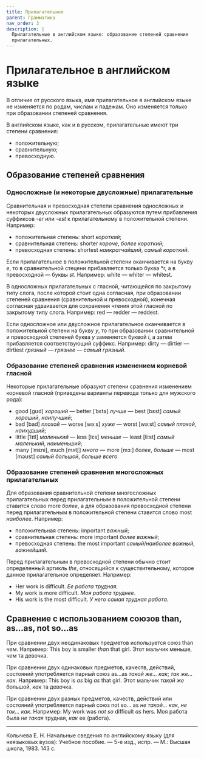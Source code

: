 ```yaml
---
title: Прилагательное
parent: Грамматика
nav_order: 3
description: |
  Прилагательные в английском языке: образование степеней сравнения
  прилагательных.
---
```


# Прилагательное в английском языке

В отличие от русского языка, имя прилагательное в английском языке не
изменяется по родам, числам и падежам.  Оно изменяется только при
образовании степеней сравнения.

В английском языке, как и в русском, прилагательные имеют три степени
сравнения:
- положительную;
- сравнительную;
- превосходную.


## Образование степеней сравнения


### Односложные (и некоторые двусложные) прилагательные

Сравнительная и превосходная степепи сравнения односложных и некоторых
двусложных прилагательных образуются путем прибавления суффиксов *-er*
или *-est* к прилагательному в положительной степени.  Например:
- положительная степень: short *короткий*;
- сравнительная степень: shorter *короче*, *более короткий*;
- превосходная степень: shortest *наикратчайший*, *самый короткий*.

Если прилагательное в положительной степени оканчивается на букву *е*,
то в сравнительной стецени прибавляется только буква *r, а в
превосходной — буквы *st*.  Например: white — whiter — whitest.

В односложных прилагательных с гласной, читающейся по закрытому типу
слога, после которой стоит одна согласная, при образовании степеней
сравнения (сравнительной и превосходной), конечная согласная
удваивается для сохранения чтения этой гласной по закрытому типу
слога.  Например: red — redder — reddest.

Если односложное или двусложное прилагательное оканчивается в
положительной степени на букву *y*, то при образовании сравнительной и
превосходной степеней буква *y* заменяется буквой *i*, а затем
прибавляется соответствующий суффикс.  Например: dirty — dirtier —
dirtiest *грязный* — *грязнее* — *самый грязный*.


### Образование степеней сравнения изменением корневой гласной

Некоторые прилагательные образуют степени сравнения изменением
корневой гласной (приведены варианты перевода только для
мужского рода):
- good [ɡʊd] *хороший* — better [ˈbɛtə] *лучше* — best [bɛst] *самый
  хороший*, *наилучший*;
- bad [bad] *плохой* — worse [wəːs] *хуже* — worst [wəːst] *самый
  плохой*, *наихудший*;
- little [ˈlɪtl] *маленький* — less [lɛs] *меньше* — least [liːst]
  *самый маленький*, *наименьший*;
- many [ˈmɛni], much [mʌtʃ] *много* — more [mɔː] *более*, *больше* —
  most [məʊst] *самый большой*, *больше всего*
 

### Образование степеней сравнения многосложных прилагательных

Для образования сравнительной степени многосложных прилагательных
перед прилагательным в положительной степени ставится слово more
*более*, а для образования превосходной степени перед прилагательным в
положительной степени ставится слово most *наиболее*.  Например:
- положительная степень: important *важный*;
- сравнительная степень: more important *более важный*;
- превосходная степень: the most important *самый*/*наиболее важный*,
  *важнейший*.

Перед прилагательным в превосходной степени обычно стоит определенный
артикль *the*, относящийся к существительному, которое данное
прилагательное определяет.  Например:
- Her work is difficult.  *Ее работа трудная*.
- My work is more difficult.  *Моя работа труднее*.
- His work is the most difficult.  *У него самая трудная работа*.


## Сравнение с использованием союзов than, as...as, not so...as

При сравнении двух неодинаковых предметов используется союз than
*чем*. Например: This boy is smaller *than* that girl.  Этот мальчик
меньше, *чем* та девочка.

При сравнении двух одинаковых предметов, качеств, действий, состояний
употребляется парный союз as...as *такой же... как*; *так же... как*.
Например: This boy is *as* big *as* that girl. Этот мальчик *такой же*
большой, *как* та девочка.

При сравнении двух разных предметов, качеств, действий или состояний
употребляется парный союз not so... as *не такой... как*, *не
так... как*.  Например: My work was *not so* difficult *as* hers.  Моя
работа была *не такая* трудная, *как* ее (работа).


---

Колычева Е. Н.  Начальные сведения по английскому языку (для
неязыковых вузов): Учебное пособие. — 5-е изд., испр. — М.: Высшая
школа, 1983. 143 с.

